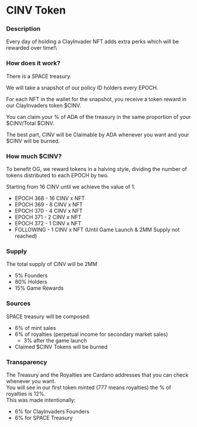 # CINV Token

### Description

Every day of holding a ClayInvader NFT adds extra perks which will be rewarded over time!\


### How does it work?

There is a SPACE treasury.&#x20;

We will take a snapshot of our policy ID holders every EPOCH.&#x20;

For each NFT in the wallet for the snapshot, you receive a token reward in our ClayInvaders token $CINV.&#x20;

You can claim your % of ADA of the treasury in the same proportion of your $CINV/Total $CINV.&#x20;

The best part, CINV will be Claimable by ADA whenever you want and your $CINV will be burned.

### How much $CINV?

To benefit OG, we reward tokens in a halving style, dividing the number of tokens distributed to each EPOCH by two.&#x20;

Starting from 16 CINV until we achieve the value of 1.&#x20;

* EPOCH 368 - 16 CINV x NFT&#x20;
* EPOCH 369 - 8 CINV x NFT&#x20;
* EPOCH 370 - 4 CINV x NFT&#x20;
* EPOCH 371 - 2 CINV x NFT&#x20;
* EPOCH 372 - 1 CINV x NFT&#x20;
* FOLLOWING - 1 CINV x NFT (Until Game Launch & 2MM Supply not reached)

### Supply

The total supply of CINV will be 2MM

* 5% Founders
* 80% Holders
* 15% Game Rewards

### Sources

SPACE treasury will be composed:&#x20;

* 6% of mint sales&#x20;
* 6% of royalties (perpetual income for secondary market sales)
  * 3% after the game launch
* Claimed $CINV Tokens will be burned

### Transparency

The Treasury and the Royalties are Cardano addresses that you can check whenever you want.\
You will see in our first token minted (777 means royalties) the % of royalties is 12%.\
This was made intentionally:

* 6% for ClayInvaders Founders
* 6% for SPACE Treasury

